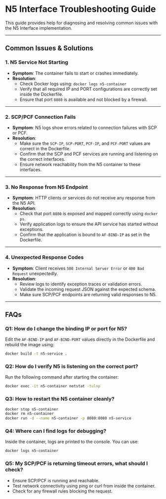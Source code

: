 
# N5 Interface Troubleshooting Guide

This guide provides help for diagnosing and resolving common issues with the N5 Interface implementation.

---

## Common Issues & Solutions

### 1. **N5 Service Not Starting**
- **Symptom**: The container fails to start or crashes immediately.
- **Resolution**:
  - Check Docker logs using: `docker logs n5-container`
  - Verify that all required IP and PORT configurations are correctly set inside the Dockerfile.
  - Ensure that port `8080` is available and not blocked by a firewall.

---

### 2. **SCP/PCF Connection Fails**
- **Symptom**: N5 logs show errors related to connection failures with SCP or PCF.
- **Resolution**:
  - Make sure the `SCP-IP`, `SCP-PORT`, `PCF-IP`, and `PCF-PORT` values are correct in the Dockerfile.
  - Confirm that the SCP and PCF services are running and listening on the correct interfaces.
  - Ensure network reachability from the N5 container to these interfaces.

---

### 3. **No Response from N5 Endpoint**
- **Symptom**: HTTP clients or services do not receive any response from the N5 API.
- **Resolution**:
  - Check that port `8080` is exposed and mapped correctly using `docker ps`.
  - Verify application logs to ensure the API service has started without exceptions.
  - Confirm that the application is bound to `AF-BIND-IP` as set in the Dockerfile.

---

### 4. **Unexpected Response Codes**
- **Symptom**: Client receives `500 Internal Server Error` or `400 Bad Request` unexpectedly.
- **Resolution**:
  - Review logs to identify exception traces or validation errors.
  - Validate the incoming request JSON against the expected schema.
  - Make sure SCP/PCF endpoints are returning valid responses to N5.

---

## FAQs

### **Q1: How do I change the binding IP or port for N5?**
Edit the `AF-BIND-IP` and `AF-BIND-PORT` values directly in the Dockerfile and rebuild the image using:
```bash
docker build -t n5-service .
```

### **Q2: How do I verify N5 is listening on the correct port?**
Run the following command after starting the container:
```bash
docker exec -it n5-container netstat -tulnp
```

### **Q3: How to restart the N5 container cleanly?**
```bash
docker stop n5-container
docker rm n5-container
docker run -d --name n5-container -p 8080:8080 n5-service
```

### **Q4: Where can I find logs for debugging?**
Inside the container, logs are printed to the console. You can use:
```bash
docker logs n5-container
```

### **Q5: My SCP/PCF is returning timeout errors, what should I check?**
- Ensure SCP/PCF is running and reachable.
- Test network connectivity using ping or curl from inside the container.
- Check for any firewall rules blocking the request.

